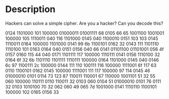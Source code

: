 # Description
Hackers can solve a simple cipher. Are you a hacker? Can you decode this?

0124 1101000 101 100000 01000011 01001111 68 0105 66 65 1001100 1001001 100000 105 1110011 040 116 1101000 0145 040 1100010 0151 103 103 0145 1110011 0164 100000 1101000 0141 99 6b 1100101 0162 32 0143 111 1101110 1110100 101 0163 0164 040 0151 0156 040 66 0141 01101100 01101001 056 4f 0157 0160 115 44 040 0171 1101111 117 100000 1110111 0141 0156 1110100 32 0164 6f 32 6b 1101110 1101111 1110111 100000 0164 1101000 0145 040 0146 6c 97 1100111 2c 100000 0144 111 110 100111 116 100000 1111001 6f 117 63 0110 1100101 0162 0145 100000 1111001 111 117 100000 97 114 0145 46 01000010 0101 0114 73 123 87 110011 110001 67 110000 1001101 51 32 55 060 100000 110111 0110 110011 32 0103 060 0104 51 01000010 0101 76 0111 32 0103 1010100 70 32 062 060 49 065 7d 1001000 0141 1110110 1100101 100000 102 0165 0156 33
